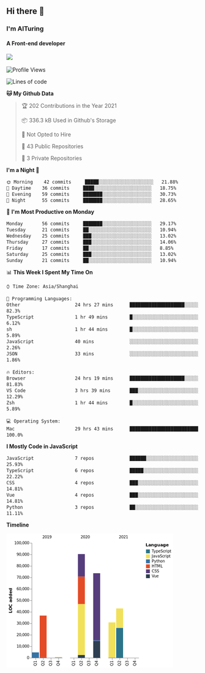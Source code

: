 ## Hi there 👋
### I'm AITuring
#### A Front-end developer

<img src="./dhx.gif" width="400px"/>

<!--START_SECTION:waka-->
![Profile Views](http://img.shields.io/badge/Profile%20Views-0-blue)

![Lines of code](https://img.shields.io/badge/From%20Hello%20World%20I%27ve%20Written-279661%20lines%20of%20code-blue)

**🐱 My Github Data** 

> 🏆 202 Contributions in the Year 2021
 > 
> 📦 336.3 kB Used in Github's Storage 
 > 
> 🚫 Not Opted to Hire
 > 
> 📜 43 Public Repositories 
 > 
> 🔑 3 Private Repositories  
 > 
**I'm a Night 🦉** 

```text
🌞 Morning    42 commits     █████░░░░░░░░░░░░░░░░░░░░   21.88% 
🌆 Daytime    36 commits     ████░░░░░░░░░░░░░░░░░░░░░   18.75% 
🌃 Evening    59 commits     ███████░░░░░░░░░░░░░░░░░░   30.73% 
🌙 Night      55 commits     ███████░░░░░░░░░░░░░░░░░░   28.65%

```
📅 **I'm Most Productive on Monday** 

```text
Monday       56 commits     ███████░░░░░░░░░░░░░░░░░░   29.17% 
Tuesday      21 commits     ██░░░░░░░░░░░░░░░░░░░░░░░   10.94% 
Wednesday    25 commits     ███░░░░░░░░░░░░░░░░░░░░░░   13.02% 
Thursday     27 commits     ███░░░░░░░░░░░░░░░░░░░░░░   14.06% 
Friday       17 commits     ██░░░░░░░░░░░░░░░░░░░░░░░   8.85% 
Saturday     25 commits     ███░░░░░░░░░░░░░░░░░░░░░░   13.02% 
Sunday       21 commits     ██░░░░░░░░░░░░░░░░░░░░░░░   10.94%

```


📊 **This Week I Spent My Time On** 

```text
⌚︎ Time Zone: Asia/Shanghai

💬 Programming Languages: 
Other                    24 hrs 27 mins      ████████████████████░░░░░   82.3% 
TypeScript               1 hr 49 mins        █░░░░░░░░░░░░░░░░░░░░░░░░   6.12% 
sh                       1 hr 44 mins        █░░░░░░░░░░░░░░░░░░░░░░░░   5.89% 
JavaScript               40 mins             ░░░░░░░░░░░░░░░░░░░░░░░░░   2.26% 
JSON                     33 mins             ░░░░░░░░░░░░░░░░░░░░░░░░░   1.86%

🔥 Editors: 
Browser                  24 hrs 19 mins      ████████████████████░░░░░   81.83% 
VS Code                  3 hrs 39 mins       ███░░░░░░░░░░░░░░░░░░░░░░   12.29% 
Zsh                      1 hr 44 mins        █░░░░░░░░░░░░░░░░░░░░░░░░   5.89%

💻 Operating System: 
Mac                      29 hrs 43 mins      █████████████████████████   100.0%

```

**I Mostly Code in JavaScript** 

```text
JavaScript               7 repos             ██████░░░░░░░░░░░░░░░░░░░   25.93% 
TypeScript               6 repos             █████░░░░░░░░░░░░░░░░░░░░   22.22% 
CSS                      4 repos             ███░░░░░░░░░░░░░░░░░░░░░░   14.81% 
Vue                      4 repos             ███░░░░░░░░░░░░░░░░░░░░░░   14.81% 
Python                   3 repos             ██░░░░░░░░░░░░░░░░░░░░░░░   11.11%

```


**Timeline**

![Chart not found](https://raw.githubusercontent.com/AITuring/AITuring/main/charts/bar_graph.png) 


<!--END_SECTION:waka-->


